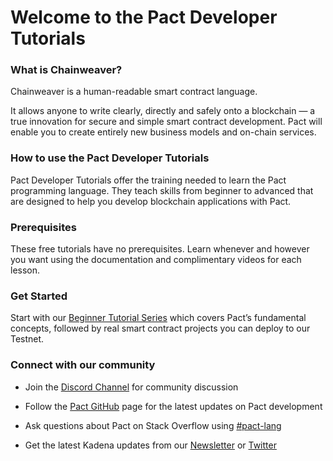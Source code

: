 # Welcome to the Pact Developer Tutorials

### **What is Chainweaver?**

Chainweaver is a human-readable smart contract language. 

It allows anyone to write clearly, directly and safely onto a blockchain — a true innovation for secure and simple smart contract development. Pact will enable you to create entirely new business models and on-chain services.

### **How to use the Pact Developer Tutorials**

Pact Developer Tutorials offer the training needed to learn the Pact programming language. They teach skills from beginner to advanced that are designed to help you develop blockchain applications with Pact.

### **Prerequisites**

These free tutorials have no prerequisites. Learn whenever and however you want using the documentation and complimentary videos for each lesson.

### **Get Started**

Start with our <a href="https://pactlang.org/beginner/welcome-to-pact/" target="_blank">Beginner Tutorial Series</a> which covers Pact’s fundamental concepts, followed by real smart contract projects you can deploy to our Testnet.

### **Connect with our community**

* Join the <a href="https://discordapp.com/channels/502858632178958377/502858632178958380" target="_blank">Discord Channel</a> for community discussion

* Follow the <a href="https://github.com/kadena-io/pact" target="_blank">Pact GitHub</a> page for the latest updates on Pact development

* Ask questions about Pact on Stack Overflow using <a href="https://stackoverflow.com/search?q=pact-lang" target="_blank">#pact-lang</a>

* Get the latest Kadena updates from our <a href="http://kadena.io/newsletter" target="_blank">Newsletter</a> or <a href="https://twitter.com/kadena_io" target="_blank">Twitter</a>








